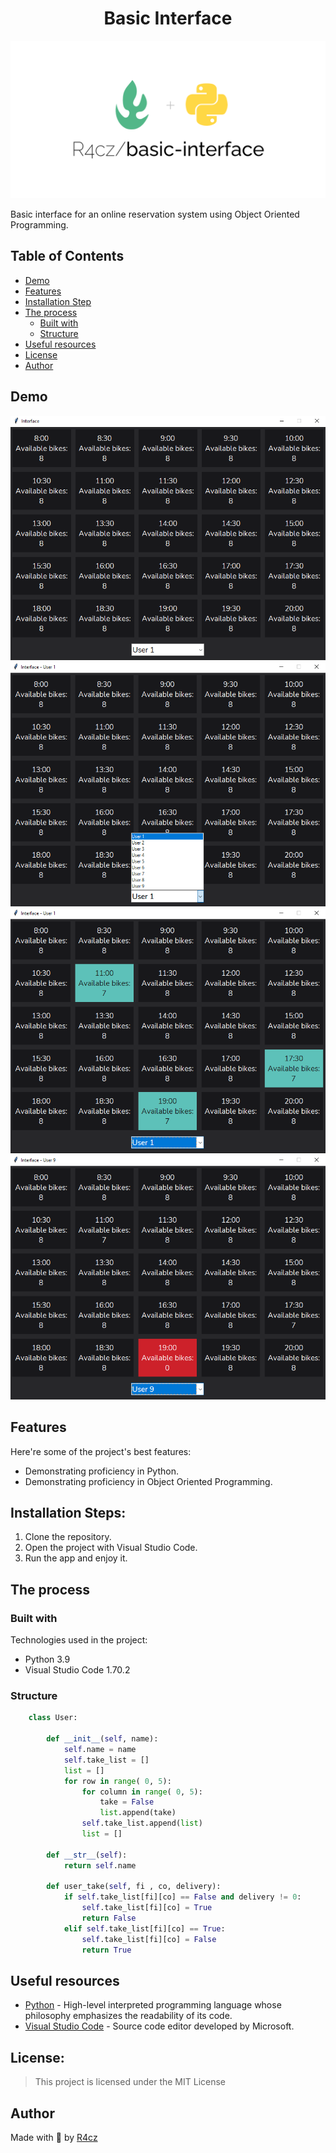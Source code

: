 <h1 align="center" id="title">Basic Interface</h1>

<p align="center"><img src="./resources/readme/basic-interface.png" alt="basic-interface-image"></p>

<p id="description">Basic interface for an online reservation system using Object Oriented Programming.</p>

## Table of Contents

- [Demo](#demo)
- [Features](#features)
- [Installation Step](#installation-steps)
- [The process](#the-process)
  - [Built with](#built-with)
  - [Structure](#structure)
- [Useful resources](#useful-resources)
- [License](#license)
- [Author](#author)

## Demo

<img src="./resources/readme/1.png" alt="basic-interface-image-1">
<img src="./resources/readme/2.png" alt="basic-interface-image-2">
<img src="./resources/readme/3.png" alt="basic-interface-image-3">
<img src="./resources/readme/4.png" alt="basic-interface-image-4">
  
## Features

Here're some of the project's best features:

*   Demonstrating proficiency in Python.
*   Demonstrating proficiency in Object Oriented Programming.

## Installation Steps:

1. Clone the repository.
2. Open the project with Visual Studio Code.
3. Run the app and enjoy it.

## The process 
### Built with

Technologies used in the project:

*   Python 3.9
*   Visual Studio Code 1.70.2

### Structure

``` Python
    class User:
    
        def __init__(self, name):
            self.name = name
            self.take_list = []
            list = []
            for row in range( 0, 5):
                for column in range( 0, 5):
                    take = False
                    list.append(take)
                self.take_list.append(list)
                list = []

        def __str__(self):
            return self.name

        def user_take(self, fi , co, delivery):
            if self.take_list[fi][co] == False and delivery != 0:
                self.take_list[fi][co] = True
                return False
            elif self.take_list[fi][co] == True:
                self.take_list[fi][co] = False
                return True
```

## Useful resources

* [Python](https://www.python.org/) - High-level interpreted programming language whose philosophy emphasizes the readability of its code.
* [Visual Studio Code](https://code.visualstudio.com/) - Source code editor developed by Microsoft.

## License:

> This project is licensed under the MIT License

## Author

Made with 💚 by [R4cz](https://www.linkedin.com/in/r4cz/)
